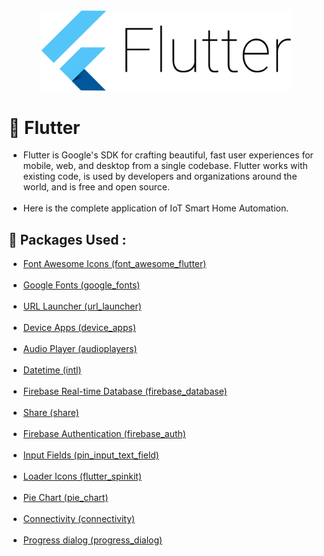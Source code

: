 <div align='center'>
  <img src='../images/flutter.png' width='400'>
</div>

# 📱 Flutter

<ul>
  <li>Flutter is Google's SDK for crafting beautiful, fast user experiences for mobile, web, and desktop from a single codebase. Flutter works with existing code, is used by developers and organizations around the world, and is free and open source.</li><br>
  <li>Here is the complete application of IoT Smart Home Automation.</li>
</ul>

## 📁 Packages Used :
<ul>
  <li><a href="https://pub.dev/packages/font_awesome_flutter" target="_blank">Font Awesome Icons (font_awesome_flutter)</li><br>
  <li><a href="https://pub.dev/packages/google_fonts" target="_blank">Google Fonts (google_fonts)</a></li><br>
  <li><a href="https://pub.dev/packages/url_launcher" target="_blank">URL Launcher (url_launcher)</a></li><br>
  <li><a href="https://pub.dev/packages/device_apps" target="_blank">Device Apps (device_apps)</a></li><br>
  <li><a href="https://pub.dev/packages/audioplayers" target="_blank">Audio Player (audioplayers)</a></li><br>
  <li><a href="https://pub.dev/packages/intl" target="_blank">Datetime (intl)</a></li><br>
  <li><a href="https://pub.dev/packages/firebase_database" target="_blank">Firebase Real-time Database (firebase_database)</a></li><br>
  <li><a href="https://pub.dev/packages/share" target="_blank">Share (share)</a></li><br>
  <li><a href="https://pub.dev/packages/firebase_auth" target="_blank">Firebase Authentication (firebase_auth)</a></li><br>
  <li><a href="https://pub.dev/packages/pin_input_text_field" target="_blank">Input Fields (pin_input_text_field)</a></li><br>
  <li><a href="https://pub.dev/packages/flutter_spinkit" target="_blank">Loader Icons (flutter_spinkit)</a></li><br>
  <li><a href="https://pub.dev/packages/pie_chart" target="_blank">Pie Chart (pie_chart)</a></li><br>
  <li><a href="https://pub.dev/packages/connectivity" target="_blank">Connectivity (connectivity)</a></li><br>
  <li><a href="https://pub.dev/packages/progress_dialog" target="_blank">Progress dialog (progress_dialog)</a></li>
</ul>
